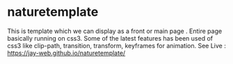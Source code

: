 # naturetemplate
This is template which we can display as a front or main page . 
Entire page basically running on css3. Some of the latest features
has been used of css3 like clip-path, transition, transform, keyframes for animation.
See Live : https://jay-web.github.io/naturetemplate/

